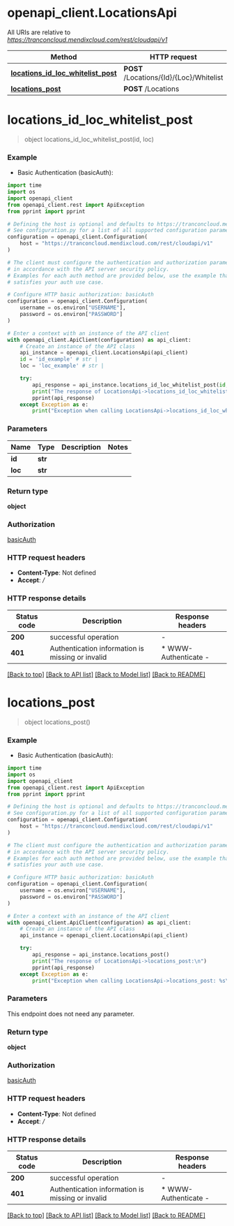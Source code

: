 # openapi_client.LocationsApi

All URIs are relative to *https://tranconcloud.mendixcloud.com/rest/cloudapi/v1*

Method | HTTP request | Description
------------- | ------------- | -------------
[**locations_id_loc_whitelist_post**](LocationsApi.md#locations_id_loc_whitelist_post) | **POST** /Locations/{Id}/{Loc}/Whitelist | 
[**locations_post**](LocationsApi.md#locations_post) | **POST** /Locations | 


# **locations_id_loc_whitelist_post**
> object locations_id_loc_whitelist_post(id, loc)



### Example

* Basic Authentication (basicAuth):
```python
import time
import os
import openapi_client
from openapi_client.rest import ApiException
from pprint import pprint

# Defining the host is optional and defaults to https://tranconcloud.mendixcloud.com/rest/cloudapi/v1
# See configuration.py for a list of all supported configuration parameters.
configuration = openapi_client.Configuration(
    host = "https://tranconcloud.mendixcloud.com/rest/cloudapi/v1"
)

# The client must configure the authentication and authorization parameters
# in accordance with the API server security policy.
# Examples for each auth method are provided below, use the example that
# satisfies your auth use case.

# Configure HTTP basic authorization: basicAuth
configuration = openapi_client.Configuration(
    username = os.environ["USERNAME"],
    password = os.environ["PASSWORD"]
)

# Enter a context with an instance of the API client
with openapi_client.ApiClient(configuration) as api_client:
    # Create an instance of the API class
    api_instance = openapi_client.LocationsApi(api_client)
    id = 'id_example' # str | 
    loc = 'loc_example' # str | 

    try:
        api_response = api_instance.locations_id_loc_whitelist_post(id, loc)
        print("The response of LocationsApi->locations_id_loc_whitelist_post:\n")
        pprint(api_response)
    except Exception as e:
        print("Exception when calling LocationsApi->locations_id_loc_whitelist_post: %s\n" % e)
```



### Parameters

Name | Type | Description  | Notes
------------- | ------------- | ------------- | -------------
 **id** | **str**|  | 
 **loc** | **str**|  | 

### Return type

**object**

### Authorization

[basicAuth](../README.md#basicAuth)

### HTTP request headers

 - **Content-Type**: Not defined
 - **Accept**: */*

### HTTP response details
| Status code | Description | Response headers |
|-------------|-------------|------------------|
**200** | successful operation |  -  |
**401** | Authentication information is missing or invalid |  * WWW-Authenticate -  <br>  |

[[Back to top]](#) [[Back to API list]](../README.md#documentation-for-api-endpoints) [[Back to Model list]](../README.md#documentation-for-models) [[Back to README]](../README.md)

# **locations_post**
> object locations_post()



### Example

* Basic Authentication (basicAuth):
```python
import time
import os
import openapi_client
from openapi_client.rest import ApiException
from pprint import pprint

# Defining the host is optional and defaults to https://tranconcloud.mendixcloud.com/rest/cloudapi/v1
# See configuration.py for a list of all supported configuration parameters.
configuration = openapi_client.Configuration(
    host = "https://tranconcloud.mendixcloud.com/rest/cloudapi/v1"
)

# The client must configure the authentication and authorization parameters
# in accordance with the API server security policy.
# Examples for each auth method are provided below, use the example that
# satisfies your auth use case.

# Configure HTTP basic authorization: basicAuth
configuration = openapi_client.Configuration(
    username = os.environ["USERNAME"],
    password = os.environ["PASSWORD"]
)

# Enter a context with an instance of the API client
with openapi_client.ApiClient(configuration) as api_client:
    # Create an instance of the API class
    api_instance = openapi_client.LocationsApi(api_client)

    try:
        api_response = api_instance.locations_post()
        print("The response of LocationsApi->locations_post:\n")
        pprint(api_response)
    except Exception as e:
        print("Exception when calling LocationsApi->locations_post: %s\n" % e)
```



### Parameters
This endpoint does not need any parameter.

### Return type

**object**

### Authorization

[basicAuth](../README.md#basicAuth)

### HTTP request headers

 - **Content-Type**: Not defined
 - **Accept**: */*

### HTTP response details
| Status code | Description | Response headers |
|-------------|-------------|------------------|
**200** | successful operation |  -  |
**401** | Authentication information is missing or invalid |  * WWW-Authenticate -  <br>  |

[[Back to top]](#) [[Back to API list]](../README.md#documentation-for-api-endpoints) [[Back to Model list]](../README.md#documentation-for-models) [[Back to README]](../README.md)

